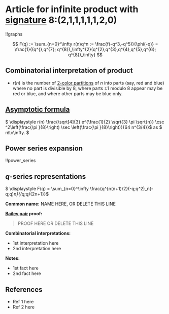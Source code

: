 # Article for infinite product with [signature](../product_signature.html) 8:(2,1,1,1,1,1,2,0)

!!graphs

$$ F(q) := \sum_{n=0}^\infty r(n)q^n := \frac{f(-q^3,-q^5)}{\phi(-q)} = \frac{1}{(q^{},q^{7}; q^{8})_\infty^{2}(q^{2},q^{3},q^{4},q^{5},q^{6}; q^{8})_\infty} $$

## Combinatorial interpretation of product

- $r(n)$ is the number of [2-color partitions](../partitions.html#colored_partitions) of $n$ into parts (say, red and blue) where no part is divisible by 8, where
parts $\pm 1$ modulo 8 appear may be red or blue, and where other parts may be blue only.

## [Asymptotic formula](../asymptotics.html)

$ \displaystyle r(n) \frac{\sqrt[4]{3} e^{\frac{1}{2} \sqrt{3} \pi  \sqrt{n}} \csc ^2\left(\frac{\pi }{8}\right) \sec \left(\frac{\pi }{8}\right)}{64 n^{3/4}}$ as $ n\to\infty. $

## Power series expansion

!!power_series

## $q$-series representations

$ \displaystyle F(q) = \sum_{n=0}^\infty \frac{q^{n(n+1)/2}(-q;q^2)_n(-q;q)_n}{(q;q)_{2n+1}}$

**Common name:** NAME HERE, OR DELETE THIS LINE

**[Bailey pair](../Bailey_pairs.html) proof:**
> PROOF HERE OR DELETE THIS LINE

**Combinatorial interpretations:**
- 1st interpretation here
- 2nd interpretation here
    
**Notes:**
- 1st fact here
- 2nd fact here

## References
- Ref 1 here
- Ref 2 here
